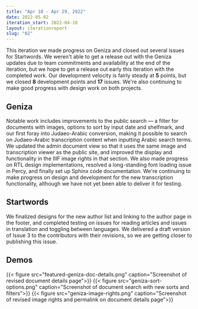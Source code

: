 ```yaml
---
title: "Apr 18 - Apr 29, 2022"
date: 2022-05-02
iteration_start: 2022-04-18
layout: iterationreport
slug: "02"
---
```


This iteration we made progress on Geniza and closed out several issues for Startwords. We weren't able to get a release out with the Geniza updates due to team commitments and availability at the end of the iteration, but we hope to get a release out early this iteration with the completed work. Our development velocity is fairly steady at **5** points, but we closed **8** development points and **17** issues. We're also continuing to make good progress with design work on both projects.

## Geniza

Notable work includes improvements to the public search — a filter for documents with images, options to sort by input date and shelfmark, and our first foray into Judaeo-Arabic conversion, making it possible to search on Judaeo-Arabic transcription content when inputting Arabic search terms. We updated the admin document view so that it uses the same image and transcription viewer as the public site, and improved the display and functionality in the IIIF image rights in that section. We also made progress on RTL design implementations, resolved a long-standing font loading issue in Percy, and finally set up Sphinx code documentation. We're continuing to make progress on design and development for the new transcription functionality, although we have not yet been able to deliver it for testing.

## Startwords

We finalized designs for the new author list and linking to the author page in the footer, and completed testing on issues for reading articles and issues in translation and toggling between languages. We delivered a draft version of Issue 3 to the contributors with their revisions, so we are getting closer to publishing this issue.

## Demos

{{< figure src="featured-geniza-doc-details.png" caption="Screenshot of revised document details page">}}
{{< figure src="geniza-sort-options.png" caption="Screenshot of document search with new sorts and filters">}}
{{< figure src="geniza-image-rights.png" caption="Screenshot of revised image rights and permalink on document details page">}}









